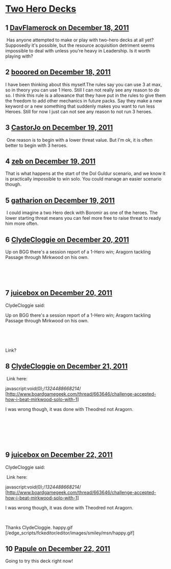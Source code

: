 # [Two Hero Decks](https://community.fantasyflightgames.com/topic/57771-two-hero-decks/)

## 1 [DavFlamerock on December 18, 2011](https://community.fantasyflightgames.com/topic/57771-two-hero-decks/?do=findComment&comment=569006)

 Has anyone attempted to make or play with two-hero decks at all yet? Supposedly it's possible, but the resource acquisition detriment seems impossible to deal with unless you're heavy in Leadership. Is it worth playing with?

## 2 [booored on December 18, 2011](https://community.fantasyflightgames.com/topic/57771-two-hero-decks/?do=findComment&comment=569032)

I have been thinking about this myself.The rules say you can use 3 at max, so in theory you can use 1 Hero. Still I can not really see any reason to do so. I think this rule is a allowance that they have put in the rules to give them the freedom to add other mechanics in future packs. Say they make a new keyword or a new something that suddenly makes you want to run less Heroes. Still for now I just can not see any reason to not run 3 heroes.

## 3 [CastorJo on December 19, 2011](https://community.fantasyflightgames.com/topic/57771-two-hero-decks/?do=findComment&comment=569090)

 One reason is to begin with a lower threat value. But I'm ok, it is often better to begin with 3 heroes.

## 4 [zeb on December 19, 2011](https://community.fantasyflightgames.com/topic/57771-two-hero-decks/?do=findComment&comment=569146)

That is what happens at the start of the Dol Guldur scenario, and we know it is practically impossible to win solo. You could manage an easier scenario though.

## 5 [gatharion on December 19, 2011](https://community.fantasyflightgames.com/topic/57771-two-hero-decks/?do=findComment&comment=569201)

 I could imagine a two Hero deck with Boromir as one of the heroes. The lower starting threat means you can feel more free to raise threat to ready him more often.

## 6 [ClydeCloggie on December 20, 2011](https://community.fantasyflightgames.com/topic/57771-two-hero-decks/?do=findComment&comment=569674)

Up on BGG there's a session report of a 1-Hero win; Aragorn tackling Passage through Mirkwood on his own.

 

  

## 7 [juicebox on December 20, 2011](https://community.fantasyflightgames.com/topic/57771-two-hero-decks/?do=findComment&comment=569719)

ClydeCloggie said:

Up on BGG there's a session report of a 1-Hero win; Aragorn tackling Passage through Mirkwood on his own.

 

  



Link?

## 8 [ClydeCloggie on December 21, 2011](https://community.fantasyflightgames.com/topic/57771-two-hero-decks/?do=findComment&comment=570101)

 Link here:

javascript:void(0);/*1324488668214*/ [http://www.boardgamegeek.com/thread/663646/challenge-accepted-how-i-beat-mirkwood-solo-with-1]

I was wrong though, it was done with Theodred not Aragorn.

 

 

 

## 9 [juicebox on December 22, 2011](https://community.fantasyflightgames.com/topic/57771-two-hero-decks/?do=findComment&comment=570285)

ClydeCloggie said:

 Link here:

javascript:void(0);/*1324488668214*/ [http://www.boardgamegeek.com/thread/663646/challenge-accepted-how-i-beat-mirkwood-solo-with-1]

I was wrong though, it was done with Theodred not Aragorn.

 



Thanks ClydeCloggie. happy.gif [/edge_scripts/fckeditor/editor/images/smiley/msn/happy.gif]

## 10 [Papule on December 22, 2011](https://community.fantasyflightgames.com/topic/57771-two-hero-decks/?do=findComment&comment=570445)

Going to try this deck right now!

